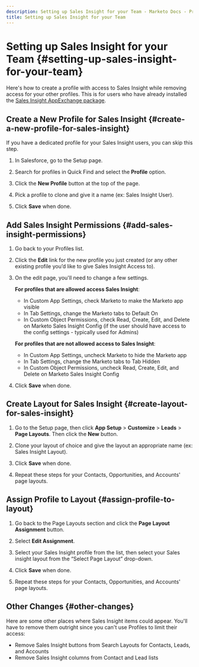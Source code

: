 ```yaml
---
description: Setting up Sales Insight for your Team - Marketo Docs - Product Documentation
title: Setting up Sales Insight for your Team
---
```


# Setting up Sales Insight for your Team {#setting-up-sales-insight-for-your-team}

Here's how to create a profile with access to Sales Insight while removing access for your other profiles. This is for users who have already installed the [Sales Insight AppExchange package](/help/marketo/product-docs/marketo-sales-insight/msi-for-salesforce/installation/install-marketo-sales-insight-package-in-salesforce-appexchange.md).

## Create a New Profile for Sales Insight {#create-a-new-profile-for-sales-insight}

If you have a dedicated profile for your Sales Insight users, you can skip this step.

1. In Salesforce, go to the Setup page.

1. Search for profiles in Quick Find and select the **Profile** option.

1. Click the **New Profile** button at the top of the page.

1. Pick a profile to clone and give it a name (ex: Sales Insight User).

1. Click **Save** when done.

## Add Sales Insight Permissions {#add-sales-insight-permissions}

1. Go back to your Profiles list.

1. Click the **Edit** link for the new profile you just created (or any other existing profile you’d like to give Sales Insight Access to).

1. On the edit page, you'll need to change a few settings.

   **For profiles that are allowed access Sales Insight**:

   * In Custom App Settings, check Marketo to make the Marketo app visible
   * In Tab Settings, change the Marketo tabs to Default On
   * In Custom Object Permissions, check Read, Create, Edit, and Delete on Marketo Sales Insight Config (if the user should have access to the config settings - typically used for Admins)

   **For profiles that are not allowed access to Sales Insight**:

   * In Custom App Settings, uncheck Marketo to hide the Marketo app
   * In Tab Settings, change the Marketo tabs to Tab Hidden
   * In Custom Object Permissions, uncheck Read, Create, Edit, and Delete on Marketo Sales Insight Config

1. Click **Save** when done.

## Create Layout for Sales Insight {#create-layout-for-sales-insight}

1. Go to the Setup page, then click **App Setup** > **Customize** > **Leads** > **Page Layouts**. Then click the **New** button.

1. Clone your layout of choice and give the layout an appropriate name (ex: Sales Insight Layout).  

1. Click **Save** when done.

1. Repeat these steps for your Contacts, Opportunities, and Accounts' page layouts.

## Assign Profile to Layout {#assign-profile-to-layout}

1. Go back to the Page Layouts section and click the **Page Layout Assignment** button.

1. Select **Edit Assignment**.

1. Select your Sales Insight profile from the list, then select your Sales insight layout from the “Select Page Layout” drop-down.

1. Click **Save** when done.

1. Repeat these steps for your Contacts, Opportunities, and Accounts' page layouts.

## Other Changes {#other-changes}

Here are some other places where Sales Insight items could appear. You'll have to remove them outright since you can't use Profiles to limit their access:

* Remove Sales Insight buttons from Search Layouts for Contacts, Leads, and Accounts
* Remove Sales Insight columns from Contact and Lead lists
